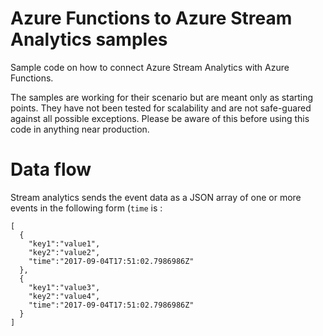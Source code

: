 # Azure Functions to Azure Stream Analytics samples
Sample code on how to connect Azure Stream Analytics with Azure Functions.

The samples are working for their scenario but are meant only as starting points. They have not been tested for scalability and are not safe-guared against all possible exceptions. Please be aware of this before using this code in anything near production.

# Data flow
Stream analytics sends the event data as a JSON array of one or more events in the following form (`time` is :
```
[
  {
    "key1":"value1",
    "key2":"value2",
    "time":"2017-09-04T17:51:02.7986986Z"
  },
  {
    "key1":"value3",
    "key2":"value4",
    "time":"2017-09-04T17:51:02.7986986Z"
  }
]
```
